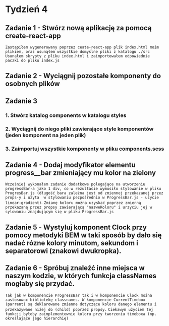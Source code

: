 # Tydzień 4

## Zadanie 1 - Stwórz nową aplikację za pomocą create-react-app

`Zastąpiłem wygenerowany poprzez ceate-react-app plik index.html moim plikiem, oraz usunąłem wszystkie domyślne pliki z katalogu ./src`
`Usunąłem skrypty z pliku index.html i zaimportowałem odpowiednie paczki do pliku index.js`

## Zadanie 2 - Wyciągnij pozostałe komponenty do osobnych plików

## Zadanie 3 
### 1. Stwórz katalog components w katalogu styles
### 2. Wyciągnij do niego pliki zawierające style komponentów (jeden komponent na jeden plik)
### 3. Zaimportuj wszystkie komponenty w pliku components.scss

## Zadanie 4 - Dodaj modyfikator elementu progress__bar zmieniający mu kolor na zielony 
`Wcześniej wykonałem zadanie dodatkowe polegające na utworzeniu progressBar-a jako 1 div, co w rezultacie wymusiło stylowanie w pliku ProgresBar.js (długość bara zależna jest od zmiennej przekazanej przez props-y i użyta  w stylowaniu pezpośrednio w ProgressBar.js - użycie linear-gradient)`.
`Zmianę koloru można uzyskać poprzez zmienną przekazaną przez propsy zawierającą "nazweKoloru" i urzyciu jej w sylowaniu znajdującym się w pliku ProgressBar.js`
## Zadanie 5 - Wystyluj komponent Clock przy pomocy metodyki BEM w taki sposób by dało się nadać rózne kolory minutom, sekundom i separatorowi (znakowi dwukropka).
## Zadanie 6 - Spróbuj znaleźć inne miejsca w naszym kodzie, w których funkcja classNames mogłaby się przydać.
`Tak jak w komponencie ProgressBar tak i w komponencie Clock można zastosować bibliotekę classnames. W komponencie CurrentTimebox (parrent) są deklarowane zmienne dotyczące koloru danego elementu i przekazywane niźej do (child) poprzez propsy.`
`Ciekawym użyciem tej funkcji byłoby zaimplementownie koloru przy tworzeniu timeboxa (np. określające jego hierarchię)`
